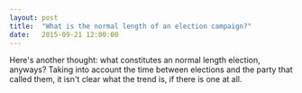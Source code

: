 ```yaml
---
layout: post
title:  "What is the normal length of an election campaign?"
date:   2015-09-21 12:00:00
---
```


Here's another thought: what constitutes an normal length election, anyways? Taking into account the time between elections and the party that called them, it isn't clear what the trend is, if there is one at all.

<div id="pointsTooltip" class="hidden">
	<p id="tipTop"><strong><span id="tipNum"></span> General Election</strong></p>
	<p class="tipInfo">Called by: <span id="tipParty"></span>, <span id="tipLeader"></span></p>
	<p class="tipInfo">Dissolution of previous parliament: <span id="tipDissolution"></span></p>
	<p class="tipInfo">Writs issued: <span id="tipWrits"></span></p>
	<p class="tipInfo">Election Day(s): <span id="tipElection"></span><span id="tipElection2" class="hidden"></span></p>
	<p class="tipInfo">Number of Days from Dissolution to Election: <span id="tipDissolutionDays"></span></p>
	<p class="tipInfo">Number of Days from Writ to Election: <span id="tipWritDays"></span></p>
</div>
<div id="pointsChart"></div>

<style type="text/css">	
#pointsChart {
  font: 10px sans-serif;
}

.pointsAxis path,
.pointsAxis line {
  fill: none;
  
  stroke: #CCCCCC;
  stroke-width: 1px;
  shape-rendering: crispEdges;
}

.hidden {
	display: none;
}

#pointsTooltip {
	border: 1px solid black;
	background-color: white;
    position: absolute;
    width: 300px;
    height: auto;
    padding: 5px;
    pointer-events: none;
}

#pointsTooltip strong {
	font-weight: bold;
}

#pointsTooltip#tipTop {
	font-size: 16px;
	margin-bottom: 10px !important;
}

#pointsTooltip .tipInfo {
	font-size: 12px;
	margin: 0;
}

#options {
	font-size: 12px;
	font-weight: normal;
	padding: 10px;
}
</style>

<script type="text/javascript">
showPoints();

	var coordinates = [0, 0];

	var body = d3.select("body")
		.on("mousemove", function() {
			coordinates = d3.mouse(this);
		})
		.on("mousedown", function() {
			coordinates = d3.mouse(this);
		});

function showPoints() {
	var margin = {top: 40, right: 20, bottom: 30, left: 40},
	    width = 740 - margin.left - margin.right,
	    height = 400 - margin.top - margin.bottom;
		
	var format = d3.time.format("%Y-%m-%d");
	var axisFormat = d3.format("4d");

	var x = d3.scale.linear()
	    .rangeRound([0, width], .1);

	var y = d3.scale.linear()
	    .rangeRound([height, 0]);

	var xAxis = d3.svg.axis()
	    .scale(x)
	    .orient("bottom")
	    .tickFormat(axisFormat);

	var yAxis = d3.svg.axis()
	    .scale(y)
	    .orient("left")
	    .tickFormat(d3.format("3d"));

	var points = d3.select("#pointsChart").append("svg")
	    .attr("width", width + margin.left + margin.right)
	    .attr("height", height + margin.top + margin.bottom)
	  .append("g")
	    .attr("transform", "translate(" + margin.left + "," + margin.top + ")")
		.attr("class", "bars");
		
	var sortOption = "Election";

	var first = 0;

	var pointsColours = d3.scale.ordinal()
	    .range(["#bd0026", "#f03b20", "#fd8d3c"])
	    .domain(["Days after dissolution", "Election Campaign", "Voting and Campaigning"]);

	var partyColours = d3.scale.ordinal()
		.domain(["Conservative", "Liberal", "Progressive Conservative", "Unionist", "None"])
		.range(["#0B499D", "#DA1920", "#2A7FFF", "#666699", "#AAAAAA"]);

	var electionStages = d3.scale.ordinal()
		.domain(["Days after dissolution", "Election Campaign", "Voting and Campaigning"])
		.range(["2, 2", "0", "5, 4"]);

	d3.csv("{{ site.baseurl }}/data/election_lengths_3.csv", function(error, data) {
		if (error) throw error;

		data.Election = +data.Election;
		data["Days after dissolution"] = +data["Days after dissolution"];
		data["Election Campaign"] = +data["Election Campaign"];
		data["Voting and Campaigning"] = +data["Voting and Campaigning"];
		data["Election Day(s)"] = data["Election Day(s)"];

		data.forEach(function(d, i) {
			d["startElectionDay"] = format.parse(d["Election Day(s)"]);
			if (d.Election > 1) {
				d["Dissolution of Previous Parliament"] = format.parse(d["Dissolution of Previous Parliament"]);
			}
			d["Writs Issued"] = format.parse(d["Writs Issued"]);
			d["Election Day(s)"] = format.parse(d["Election Day(s)"]);
			if(d.Election < 3) {
				d["finalElectionDay"] = format.parse(d["finalElectionDay"]);
			}
		})

		// Assign new data types
	  data.forEach(function(d) {
	    var y0 = 0;
	    d.lengths = pointsColours.domain().map(function(name) {return {name: name, party: d.party, y0: y0, y1: y0 += +d[name]}; });
	    d.total = d.lengths[d.lengths.length - 1].y1;
	  });

	  if (sortOption === "Election") {
		  data.sort(function(a, b) { return a.Election - b.Election; });
	  } else {
	  	  data.sort(function(a, b) { return a.total - b.total; });
	  }

	  x.domain([1865, 2015]);
	  //y.domain([0, d3.max(data, function(d) { return d.total; })]);
	  y.domain([0, 130]);

	  // X axis
	  points.append("g")
	      .attr("class", "pointsX pointsAxis")
	      .attr("transform", "translate(0," + height + ")")
	      .call(xAxis);

	  // Y axis
	  points.append("g")
	      .attr("class", "pointsY pointsAxis")
	      .call(yAxis)
	    .append("text")
	      .attr("transform", "rotate(-90)")
	      .attr("y", 6)
	      .attr("dy", ".71em")
	      .style("text-anchor", "end")
	      .text("Days");

	  // Create election length data, align it horizontally
		var election = points.selectAll(".election")
				.data(data)
	  		.enter()
	  	.append("g")
				.attr("class", "electionLine")
				.attr("transform", function(d) { return "translate(" + x(d["startElectionDay"].getFullYear()) + ",0)"; })
				.on("mouseover", function(d, i) {
					showTooltip(d, i);
				})
				.on("mousedown", function(d, i) {
					showTooltip(d, i);
				})
				.on("mouseout", function(d) {
					d3.select("#pointsTooltip").classed("hidden", true);
				});

	  // Position election length data
	  election.selectAll("line")
	      .data(function(d) { return d.lengths; })
	    .enter().append("line")
				.attr("y1", function(d) {
					return y(0);
				})
				.attr("y2", function(d) {
					return y(0)
				})
				.style("stroke", function(d) { return partyColours(d.party); })
				.style("stroke-width", "2px")
				.style("stroke-dasharray", function(d) {
					return electionStages(d.name);
				})
				.style("stroke-linecap", function(d) {
					if (d.name === "Voting and Campaigning") {
						return "round";
					} else {
						return "butt";
					}
				})
				.attr("class", "databar");

	  function showTooltip(d, i) {
		  var xPos = coordinates[0] + 5;
		  if (x(d["startElectionDay"].getFullYear()) > 300) {
			  xPos = coordinates[0] - 315;
		  }
		  var yPos = coordinates[1];
		  
			d3.select("#pointsTooltip")
			  .style("left", xPos + "px")
			  .style("top", yPos + "px")
			  .select("#tipNum")
			  .text(d["General Election"]);

		  d3.select("#pointsTooltip").select("#tipParty")
		  		.text(d.party);

	  	d3.select("#pointsTooltip").select("#tipLeader")
	  		.text(d.leader);
		  
		  if (d.Election != 1) {
				d3.select("#pointsTooltip")
				  .select("#tipDissolution")
				  .text(d["Dissolution of Previous Parliament"].toDateString());
		  } else {
				d3.select("#pointsTooltip")
				  .select("#tipDissolution")
				  .text(d["Dissolution of Previous Parliament"]);
		  }
		  
			d3.select("#pointsTooltip")
			  .select("#tipWrits")
			  .text(d["Writs Issued"].toDateString());
			  
			d3.select("#pointsTooltip")
			  .select("#tipElection")
			  .text(d["Election Day(s)"].toDateString());
		  
	  	if(d.Election < 3) {
				d3.select("#pointsTooltip")
				  .select("#tipElection2")
				  .text("-" + d["finalElectionDay"].toDateString());
				d3.select("#tipElection2").classed("hidden", false);
		  } else {
		  	d3.select("#tipElection2").classed("hidden", true);
		  }
	  
	    d3.select("#pointsTooltip")
		  	.select("#tipDissolutionDays")
		  	.text(d["dissolutionDays"]);
		  
			d3.select("#pointsTooltip")
			  .select("#tipWritDays")
			  .text(d["writDays"]);
		  
	  	d3.select("#pointsTooltip").classed("hidden", false);
	  }

	  election.transition()
		  .delay(function(d, i) {return i * 8})
		  .selectAll("line")
		  .attr("y1", function(d) { return y(d.y1); })
		  .attr("y2", function(d) { return y(d.y0); });

		points.append("text")
			.attr("x", width - 100)
			.attr("dy", -5)
			.style("font-weight", "bold")
			.text("Party calling election");

	  // Create legend groups
	  var legend = points.selectAll(".legend")
	      .data(partyColours.domain().slice().reverse())
	    .enter().append("g")
	      .attr("class", "legend")
	      .attr("transform", function(d, i) { return "translate(0," + i * 20 + ")"; });

	  // Draw legend boxes
	  legend.append("rect")
	      .attr("x", width - 18)
	      .attr("width", 18)
	      .attr("height", 18)
	      .style("fill", partyColours);

	  // Draw legend text
	  legend.append("text")
	      .attr("x", width - 24)
	      .attr("y", 9)
	      .attr("dy", ".35em")
	      .style("text-anchor", "end")
	      .text(function(d) { return d; });

    points.append("text")
    	.attr("x", width - 230)
    	.attr("dy", -5)
    	.style("font-weight", "bold")
    	.text("Period");

  	var periodLegend = points.selectAll(".period")
  			.data(electionStages.domain().slice().reverse())
			.enter().append("g")
				.attr("class", "legend")
				.attr("transform", function(d, i) { return "translate(0," + i * 20 + ")"; });

		periodLegend.append("line")
			.attr("x1", width - 200)
			.attr("y1", 0)
			.attr("x2", width - 200)
			.attr("y2", 18)
			.style("stroke", "#000000")
			.style("stroke-dasharray", electionStages)
			.style("stroke-width", 2);

		periodLegend.append("text")
			.attr("x", width - 205)
			.attr("y", 9)
			.attr("dy", ".35em")
			.style("text-anchor", "end")
			.text(function(d) {return d;});
	});
}
</script>